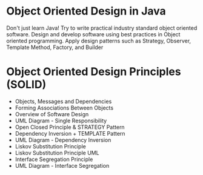 # Object Oriented Design in Java
Don't just learn Java! Try to write practical industry standard object oriented software. Design and develop software using best practices in Object oriented programming. Apply design patterns such as Strategy, Observer, Template Method, Factory, and Builder

# Object Oriented Design Principles (SOLID)
- Objects, Messages and Dependencies
- Forming Associations Between Objects
- Overview of Software Design
- UML Diagram - Single Responsibility
- Open Closed Principle &amp; STRATEGY Pattern
- Dependency Inversion + TEMPLATE Pattern
- UML Diagram - Dependency Inversion
- Liskov Substitution Principle
- Liskov Substitution Principle UML
- Interface Segregation Principle
- UML Diagram - Interface Segregation
